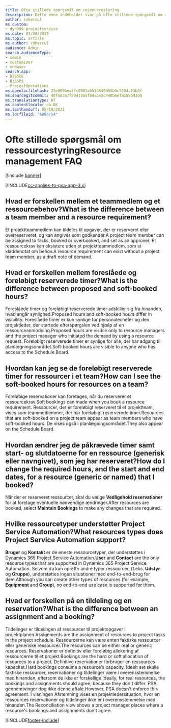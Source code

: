 ```yaml
---
title: Ofte stillede spørgsmål om ressourcestyring
description: Dette emne indeholder svar på ofte stillede spørgsmål om ressourcestyring.
author: ruhercul
ms.custom:
- dyn365-projectservice
ms.date: 03/28/2019
ms.topic: article
ms.author: ruhercul
audience: Admin
search.audienceType:
- admin
- customizer
- enduser
search.app:
- D365CE
- D365PS
- ProjectOperations
ms.openlocfilehash: 25e069beaffc9081a5516449d55b5c9304c23b0f
ms.sourcegitcommit: 40f68387f594180af64a5e5c748b6efa188bd300
ms.translationtype: HT
ms.contentlocale: da-DK
ms.lasthandoff: 05/10/2021
ms.locfileid: "6008754"
---
```

# <a name="resource-management-faq"></a><span data-ttu-id="ed1b9-103">Ofte stillede spørgsmål om ressourcestyring</span><span class="sxs-lookup"><span data-stu-id="ed1b9-103">Resource management FAQ</span></span>

[!include [banner](../includes/psa-now-project-operations.md)]

[!INCLUDE[cc-applies-to-psa-app-3.x](../includes/cc-applies-to-psa-app-3x.md)]

## <a name="what-is-the-difference-between-a-team-member-and-a-resource-requirement"></a><span data-ttu-id="ed1b9-104">Hvad er forskellen mellem et teammedlem og et ressourcebehov?</span><span class="sxs-lookup"><span data-stu-id="ed1b9-104">What is the difference between a team member and a resource requirement?</span></span>

<span data-ttu-id="ed1b9-105">Et projektteammedlem kan tildeles til opgaver, der er reserveret eller overreserveret, og kan angives som godkender.</span><span class="sxs-lookup"><span data-stu-id="ed1b9-105">A project team member can be assigned to tasks, booked or overbooked, and set as an approver.</span></span> <span data-ttu-id="ed1b9-106">Et ressourcekrav kan eksistere uden et projektteammedlem, som et kladdenotat om behov.</span><span class="sxs-lookup"><span data-stu-id="ed1b9-106">A resource requirement can exist without a project team member, as a draft note of demand.</span></span> 

## <a name="what-is-the-difference-between-proposed-and-soft-booked-hours"></a><span data-ttu-id="ed1b9-107">Hvad er forskellen mellem foreslåede og foreløbigt reserverede timer?</span><span class="sxs-lookup"><span data-stu-id="ed1b9-107">What is the difference between proposed and soft-booked hours?</span></span>

<span data-ttu-id="ed1b9-108">Foreslåede timer og foreløbigt reserverede timer adskiller sig fra hinanden, hvad angår synlighed.</span><span class="sxs-lookup"><span data-stu-id="ed1b9-108">Proposed hours and soft-booked hours differ in visibility.</span></span> <span data-ttu-id="ed1b9-109">Foreslåede timer er kun synlige for personalechefer og den projektleder, der startede efterspørgslen ved hjælp af en ressourceanmodning.</span><span class="sxs-lookup"><span data-stu-id="ed1b9-109">Proposed hours are visible only to resource managers and the project manager who initiated the demand by using a resource request.</span></span> <span data-ttu-id="ed1b9-110">Foreløbigt reserverede timer er synlige for alle, der har adgang til planlægningsområdet.</span><span class="sxs-lookup"><span data-stu-id="ed1b9-110">Soft-booked hours are visible to anyone who has access to the Schedule Board.</span></span>

## <a name="how-can-i-see-the-soft-booked-hours-for-resources-on-a-team"></a><span data-ttu-id="ed1b9-111">Hvordan kan jeg se de foreløbigt reserverede timer for ressourcer i et team?</span><span class="sxs-lookup"><span data-stu-id="ed1b9-111">How can I see the soft-booked hours for resources on a team?</span></span>

<span data-ttu-id="ed1b9-112">Foreløbige reservationer kan foretages, når du reserverer et ressourcekrav.</span><span class="sxs-lookup"><span data-stu-id="ed1b9-112">Soft bookings can made when you book a resource requirement.</span></span> <span data-ttu-id="ed1b9-113">Ressourcer, der er foreløbigt reserveret til et projektteam, vises som teammedlemmer, der har foreløbigt reserverede timer.</span><span class="sxs-lookup"><span data-stu-id="ed1b9-113">Resources that are soft-booked on a project team appear as team members who have soft-booked hours.</span></span> <span data-ttu-id="ed1b9-114">De vises også i planlægningsområdet.</span><span class="sxs-lookup"><span data-stu-id="ed1b9-114">They also appear on the Schedule Board.</span></span>

## <a name="how-do-i-change-the-required-hours-and-the-start-and-end-dates-for-a-resource-generic-or-named-that-i-booked"></a><span data-ttu-id="ed1b9-115">Hvordan ændrer jeg de påkrævede timer samt start- og slutdatoerne for en ressource (generisk eller navngivet), som jeg har reserveret?</span><span class="sxs-lookup"><span data-stu-id="ed1b9-115">How do I change the required hours, and the start and end dates, for a resource (generic or named) that I booked?</span></span>

<span data-ttu-id="ed1b9-116">Når der er reserveret ressourcer, skal du vælge **Vedligehold reservationer** for at foretage eventuelle nødvendige ændringer.</span><span class="sxs-lookup"><span data-stu-id="ed1b9-116">After resources are booked, select **Maintain Bookings** to make any changes that are required.</span></span>

## <a name="what-resources-types-does-project-service-automation-support"></a><span data-ttu-id="ed1b9-117">Hvilke ressourcetyper understøtter Project Service Automation?</span><span class="sxs-lookup"><span data-stu-id="ed1b9-117">What resources types does Project Service Automation support?</span></span>

<span data-ttu-id="ed1b9-118">**Bruger** og **Kontakt** er de eneste ressourcetyper, der understøttes i Dynamics 365 Project Service Automation.</span><span class="sxs-lookup"><span data-stu-id="ed1b9-118">**User** and **Contact** are the only resource types that are supported in Dynamics 365 Project Service Automation.</span></span> <span data-ttu-id="ed1b9-119">Selvom du kan oprette andre typer ressourcer, (f.eks. **Udstyr** og **Gruppe**), understøttes ingen situationer med end-to-end-brug for dem.</span><span class="sxs-lookup"><span data-stu-id="ed1b9-119">Although you can create other types of resources (for example, **Equipment** and **Group**), no end-to-end use case is supported for them.</span></span>

## <a name="what-is-the-difference-between-an-assignment-and-a-booking"></a><span data-ttu-id="ed1b9-120">Hvad er forskellen på en tildeling og en reservation?</span><span class="sxs-lookup"><span data-stu-id="ed1b9-120">What is the difference between an assignment and a booking?</span></span>

<span data-ttu-id="ed1b9-121">Tildelinger er tildelingen af ressourcer til projektopgaver i projektplanen.</span><span class="sxs-lookup"><span data-stu-id="ed1b9-121">Assignments are the assignment of resources to project tasks in the project schedule.</span></span> <span data-ttu-id="ed1b9-122">Ressourcerne kan være enten faktiske ressourcer eller generiske ressourcer.</span><span class="sxs-lookup"><span data-stu-id="ed1b9-122">The resources can be either real or generic resources.</span></span> <span data-ttu-id="ed1b9-123">Reservationer er definitiv eller foreløbig allokering af ressourcerne til et projekt.</span><span class="sxs-lookup"><span data-stu-id="ed1b9-123">Bookings are the hard or soft allocation of resources to a project.</span></span> <span data-ttu-id="ed1b9-124">Definitive reservationer forbruger en ressources kapacitet.</span><span class="sxs-lookup"><span data-stu-id="ed1b9-124">Hard bookings consume a resource's capacity.</span></span> <span data-ttu-id="ed1b9-125">Ideelt set skulle faktiske ressourcer, reservationer og tildelinger være i overensstemmelse med hinanden, eftersom de ikke er forskellige.</span><span class="sxs-lookup"><span data-stu-id="ed1b9-125">Ideally, for real resources, the bookings and assignments should agree, because they don't differ.</span></span> <span data-ttu-id="ed1b9-126">PSA gennemtvinger dog ikke denne aftale.</span><span class="sxs-lookup"><span data-stu-id="ed1b9-126">However, PSA doesn't enforce this agreement.</span></span> <span data-ttu-id="ed1b9-127">I visningen Afstemning vises en projektledersituation, hvor en ressources reservationer og tildelinger ikke er i overensstemmelse med hinanden.</span><span class="sxs-lookup"><span data-stu-id="ed1b9-127">The Reconciliation view shows a project manager places where a resource's bookings and assignments don't agree.</span></span>


[!INCLUDE[footer-include](../includes/footer-banner.md)]